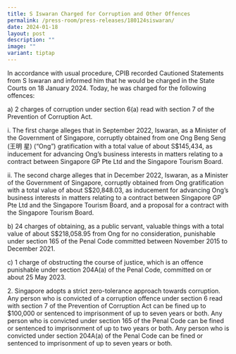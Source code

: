 ```yaml
---
title: S Iswaran Charged for Corruption and Other Offences
permalink: /press-room/press-releases/180124siswaran/
date: 2024-01-18
layout: post
description: ""
image: ""
variant: tiptap
---
```

<p>In accordance with usual procedure, CPIB recorded Cautioned Statements from S Iswaran and informed him that he would be charged in the State Courts on 18 January 2024. Today, he was charged for the following offences: </p><p>a) 2 charges of corruption under section 6(a) read with section 7 of the Prevention of Corruption Act. </p><p>i. The first charge alleges that in September 2022, Iswaran, as a Minister of the Government of Singapore, corruptly obtained from one Ong Beng Seng (王明 星) (“Ong”) gratification with a total value of about S$145,434, as inducement for advancing Ong’s business interests in matters relating to a contract between Singapore GP Pte Ltd and the Singapore Tourism Board. </p><p>ii. The second charge alleges that in December 2022, Iswaran, as a Minister of the Government of Singapore, corruptly obtained from Ong gratification with a total value of about S$20,848.03, as inducement for advancing Ong’s business interests in matters relating to a contract between Singapore GP Pte Ltd and the Singapore Tourism Board, and a proposal for a contract with the Singapore Tourism Board.</p><p>b) 24 charges of obtaining, as a public servant, valuable things with a total value of about S$218,058.95 from Ong for no consideration, punishable under section 165 of the Penal Code committed between November 2015 to December 2021. </p><p>c) 1 charge of obstructing the course of justice, which is an offence punishable under section 204A(a) of the Penal Code, committed on or about 25 May 2023. </p><p>2. Singapore adopts a strict zero-tolerance approach towards corruption. Any person who is convicted of a corruption offence under section 6 read with section 7 of the Prevention of Corruption Act can be fined up to $100,000 or sentenced to imprisonment of up to seven years or both. Any person who is convicted under section 165 of the Penal Code can be fined or sentenced to imprisonment of up to two years or both. Any person who is convicted under section 204A(a) of the Penal Code can be fined or sentenced to imprisonment of up to seven years or both.</p>